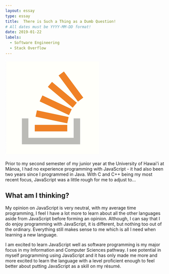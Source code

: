 ```yaml
---
layout: essay
type: essay
title:  There is Such a Thing as a Dumb Question!
# All dates must be YYYY-MM-DD format!
date: 2019-01-22
labels:
  - Software Engineering
  - Stack Overflow
---
```


<img class="ui tiny left circular floated image" src="../images/stackoverflow.png">

Prior to my second semester of my junior year at the University of Hawai'i at Mānoa, I had no experience programming with JavaScript - it had also been two years since I programmed in Java. With C and C++ being my most recent focus, JavaScript was a little rough for me to adjust to...
  
## What am I thinking? 
  
My opinion on JavaScript is very neutral, with my average time programming, I feel I have a lot more to learn about all the other languages aside from JavaScript before forming an opinion. Although, I can say that I do enjoy programming with JavaScript, it is different, but nothing too out of the ordinary. Everything still makes sense to me which is all I need when learning a new language.
  
I am excited to learn JavaScript well as software programming is my major focus in my Information and Computer Sciences pathway. I see potential in myself programming using JavaScript and it has only made me more and more excited to learn the language with a level proficient enough to feel better about putting JavaScript as a skill on my résumé.
